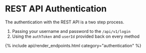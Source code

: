 # REST API Authentication

The authentication with the REST API is a two step process.

1. Passing your username and password to the `/api/v1/login`
2. Using the `authToken` and `userId` provided back on every method

<!-- | Url                       | Short Description                                  | Details Page             |
| :------------------------ | :------------------------------------------------- | :----------------------- |
| `/api/v1/login`           | Authenticate with the REST API.                    | [Link](login/)           |
| `/api/v1/login`           | Authenticate with facebook.                        | [Link](facebook/)        |
| `/api/v1/login`           | Authenticate with google.                          | [Link](google/)          |
| `/api/v1/login`           | Authenticate with twitter.                         | [Link](twitter/)         |
| `/api/v1/logout`          | Invalidate your REST API authentication token.     | [Link](logout/)          |
| `/api/v1/me`              | Displays information about the authenticated user. | [Link](me/)              | -->

{% include api/render_endpoints.html category="authentication" %}